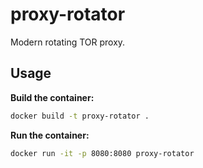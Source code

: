 # proxy-rotator

Modern rotating TOR proxy.

## Usage

**Build the container:**
```bash
docker build -t proxy-rotator .
```

**Run the container:**

```bash
docker run -it -p 8080:8080 proxy-rotator
```